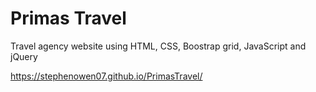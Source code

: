 # Primas Travel

Travel agency website using HTML, CSS, Boostrap grid, JavaScript and jQuery

https://stephenowen07.github.io/PrimasTravel/
